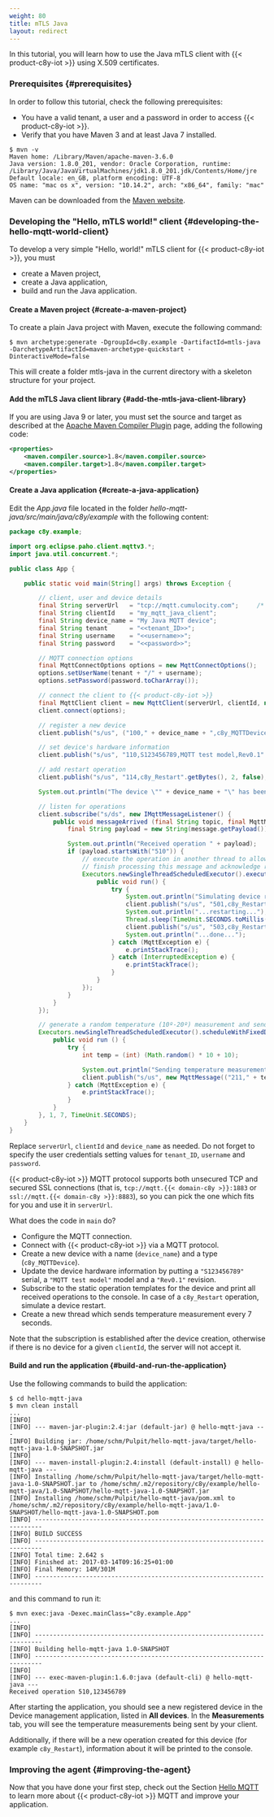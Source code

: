 ```yaml
---
weight: 80
title: mTLS Java
layout: redirect
---
```


In this tutorial, you will learn how to use the Java mTLS client with {{< product-c8y-iot >}} using X.509 certificates.

### Prerequisites {#prerequisites}

In order to follow this tutorial, check the following prerequisites:

* You have a valid tenant, a user and a password in order to access {{< product-c8y-iot >}}.
* Verify that you have Maven 3 and at least Java 7 installed.

```shell
$ mvn -v
Maven home: /Library/Maven/apache-maven-3.6.0
Java version: 1.8.0_201, vendor: Oracle Corporation, runtime: /Library/Java/JavaVirtualMachines/jdk1.8.0_201.jdk/Contents/Home/jre
Default locale: en_GB, platform encoding: UTF-8
OS name: "mac os x", version: "10.14.2", arch: "x86_64", family: "mac"
```

Maven can be downloaded from the [Maven website](http://maven.apache.org).

### Developing the "Hello, mTLS world!" client {#developing-the-hello-mqtt-world-client}

To develop a very simple "Hello, world!" mTLS client for {{< product-c8y-iot >}}, you must

* create a Maven project,
* create a Java application,
* build and run the Java application.

#### Create a Maven project {#create-a-maven-project}

To create a plain Java project with Maven, execute the following command:

```shell
$ mvn archetype:generate -DgroupId=c8y.example -DartifactId=mtls-java -DarchetypeArtifactId=maven-archetype-quickstart -DinteractiveMode=false
```

This will create a folder mtls-java in the current directory with a skeleton structure for your project.

#### Add the mTLS Java client library {#add-the-mtls-java-client-library}

If you are using Java 9 or later, you must set the source and target as described at the [Apache Maven Compiler Plugin](https://maven.apache.org/plugins/maven-compiler-plugin/) page, adding the following code:

```xml
<properties>
    <maven.compiler.source>1.8</maven.compiler.source>
    <maven.compiler.target>1.8</maven.compiler.target>
</properties>
```

#### Create a Java application {#create-a-java-application}

Edit the _App.java_ file located in the folder _hello-mqtt-java/src/main/java/c8y/example_ with the following content:

```java
package c8y.example;

import org.eclipse.paho.client.mqttv3.*;
import java.util.concurrent.*;

public class App {

    public static void main(String[] args) throws Exception {

        // client, user and device details
        final String serverUrl   = "tcp://mqtt.cumulocity.com";     /* ssl://mqtt.{{< domain-c8y >}}:8883 for a secure connection */
        final String clientId    = "my_mqtt_java_client";
        final String device_name = "My Java MQTT device";
        final String tenant      = "<<tenant_ID>>";
        final String username    = "<<username>>";
        final String password    = "<<password>>";

        // MQTT connection options
        final MqttConnectOptions options = new MqttConnectOptions();
        options.setUserName(tenant + "/" + username);
        options.setPassword(password.toCharArray());

        // connect the client to {{< product-c8y-iot >}}
        final MqttClient client = new MqttClient(serverUrl, clientId, null);
        client.connect(options);

        // register a new device
        client.publish("s/us", ("100," + device_name + ",c8y_MQTTDevice").getBytes(), 2, false);

        // set device's hardware information
        client.publish("s/us", "110,S123456789,MQTT test model,Rev0.1".getBytes(), 2, false);

        // add restart operation
        client.publish("s/us", "114,c8y_Restart".getBytes(), 2, false);

        System.out.println("The device \"" + device_name + "\" has been registered successfully!");

        // listen for operations
        client.subscribe("s/ds", new IMqttMessageListener() {
            public void messageArrived (final String topic, final MqttMessage message) throws Exception {
                final String payload = new String(message.getPayload());

                System.out.println("Received operation " + payload);
                if (payload.startsWith("510")) {
                    // execute the operation in another thread to allow the MQTT client to
                    // finish processing this message and acknowledge receipt to the server
                    Executors.newSingleThreadScheduledExecutor().execute(new Runnable() {
                        public void run() {
                            try {
                                System.out.println("Simulating device restart...");
                                client.publish("s/us", "501,c8y_Restart".getBytes(), 2, false);
                                System.out.println("...restarting...");
                                Thread.sleep(TimeUnit.SECONDS.toMillis(5));
                                client.publish("s/us", "503,c8y_Restart".getBytes(), 2, false);
                                System.out.println("...done...");
                            } catch (MqttException e) {
                                e.printStackTrace();
                            } catch (InterruptedException e) {
                                e.printStackTrace();
                            }
                        }
                    });
                }
            }
        });

        // generate a random temperature (10º-20º) measurement and send it every 7 seconds
        Executors.newSingleThreadScheduledExecutor().scheduleWithFixedDelay(new Runnable() {
            public void run () {
                try {
                    int temp = (int) (Math.random() * 10 + 10);

                    System.out.println("Sending temperature measurement (" + temp + "º) ...");
                    client.publish("s/us", new MqttMessage(("211," + temp).getBytes()));
                } catch (MqttException e) {
                    e.printStackTrace();
                }
            }
        }, 1, 7, TimeUnit.SECONDS);
    }
}
```

Replace `serverUrl`, `clientId` and `device_name` as needed. Do not forget to specify the user credentials setting values for `tenant_ID`, `username` and `password`.

{{< product-c8y-iot >}} MQTT protocol supports both unsecured TCP and secured SSL connections (that is, `tcp://mqtt.{{< domain-c8y >}}:1883` or `ssl://mqtt.{{< domain-c8y >}}:8883`), so you can pick the one which fits for you and use it in `serverUrl`.

What does the code in `main` do?

-   Configure the MQTT connection.
-   Connect with {{< product-c8y-iot >}} via a MQTT protocol.
-   Create a new device with a name (`device_name`) and a type (`c8y_MQTTDevice`).
-   Update the device hardware information by putting a `"S123456789"` serial, a `"MQTT test model"` model and a `"Rev0.1"` revision.
-   Subscribe to the static operation templates for the device and print all received operations to the console. In case of a `c8y_Restart` operation, simulate a device restart.
-   Create a new thread which sends temperature measurement every 7 seconds.

Note that the subscription is established after the device creation, otherwise if there is no device for a given ``clientId``, the server will not accept it.

#### Build and run the application {#build-and-run-the-application}

Use the following commands to build the application:

```shell
$ cd hello-mqtt-java
$ mvn clean install
...
[INFO]
[INFO] --- maven-jar-plugin:2.4:jar (default-jar) @ hello-mqtt-java ---
[INFO] Building jar: /home/schm/Pulpit/hello-mqtt-java/target/hello-mqtt-java-1.0-SNAPSHOT.jar
[INFO]
[INFO] --- maven-install-plugin:2.4:install (default-install) @ hello-mqtt-java ---
[INFO] Installing /home/schm/Pulpit/hello-mqtt-java/target/hello-mqtt-java-1.0-SNAPSHOT.jar to /home/schm/.m2/repository/c8y/example/hello-mqtt-java/1.0-SNAPSHOT/hello-mqtt-java-1.0-SNAPSHOT.jar
[INFO] Installing /home/schm/Pulpit/hello-mqtt-java/pom.xml to /home/schm/.m2/repository/c8y/example/hello-mqtt-java/1.0-SNAPSHOT/hello-mqtt-java-1.0-SNAPSHOT.pom
[INFO] ------------------------------------------------------------------------
[INFO] BUILD SUCCESS
[INFO] ------------------------------------------------------------------------
[INFO] Total time: 2.642 s
[INFO] Finished at: 2017-03-14T09:16:25+01:00
[INFO] Final Memory: 14M/301M
[INFO] ------------------------------------------------------------------------
```

and this command to run it:

```shell
$ mvn exec:java -Dexec.mainClass="c8y.example.App"
...
[INFO]                                                                         
[INFO] ------------------------------------------------------------------------
[INFO] Building hello-mqtt-java 1.0-SNAPSHOT
[INFO] ------------------------------------------------------------------------
[INFO]
[INFO] --- exec-maven-plugin:1.6.0:java (default-cli) @ hello-mqtt-java ---
Received operation 510,123456789
```

After starting the application, you should see a new registered device in the Device management application, listed in **All devices**. In the **Measurements** tab, you will see the temperature measurements being sent by your client.

Additionally, if there will be a new operation created for this device (for example `c8y_Restart`), information about it will be printed to the console.

### Improving the agent {#improving-the-agent}

Now that you have done your first step, check out the Section [Hello MQTT](/device-integration/mqtt-examples/#hello-mqtt) to learn more about {{< product-c8y-iot >}} MQTT and improve your application.
